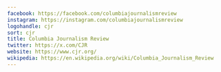 ```yaml
---
facebook: https://facebook.com/columbiajournalismreview
instagram: https://instagram.com/columbiajournalismreview
logohandle: cjr
sort: cjr
title: Columbia Journalism Review
twitter: https://x.com/CJR
website: https://www.cjr.org/
wikipedia: https://en.wikipedia.org/wiki/Columbia_Journalism_Review
---
```

